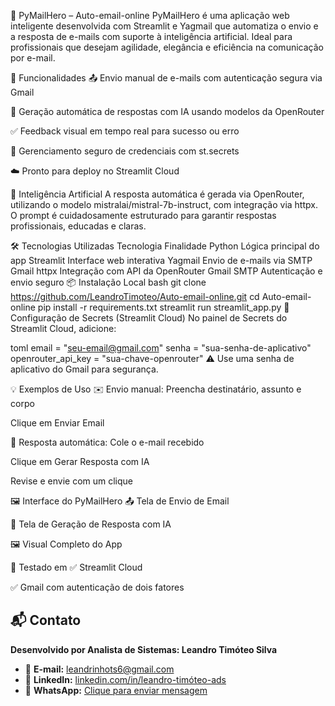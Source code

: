 📧 PyMailHero – Auto-email-online
PyMailHero é uma aplicação web inteligente desenvolvida com Streamlit e Yagmail que automatiza o envio e a resposta de e-mails com suporte à inteligência artificial. Ideal para profissionais que desejam agilidade, elegância e eficiência na comunicação por e-mail.

🚀 Funcionalidades
📤 Envio manual de e-mails com autenticação segura via Gmail

🤖 Geração automática de respostas com IA usando modelos da OpenRouter

✅ Feedback visual em tempo real para sucesso ou erro

🔐 Gerenciamento seguro de credenciais com st.secrets

☁️ Pronto para deploy no Streamlit Cloud

🧠 Inteligência Artificial
A resposta automática é gerada via OpenRouter, utilizando o modelo mistralai/mistral-7b-instruct, com integração via httpx. O prompt é cuidadosamente estruturado para garantir respostas profissionais, educadas e claras.

🛠️ Tecnologias Utilizadas
Tecnologia	Finalidade
Python	Lógica principal do app
Streamlit	Interface web interativa
Yagmail	Envio de e-mails via SMTP Gmail
httpx	Integração com API da OpenRouter
Gmail SMTP	Autenticação e envio seguro
📦 Instalação Local
bash
git clone https://github.com/LeandroTimoteo/Auto-email-online.git
cd Auto-email-online
pip install -r requirements.txt
streamlit run streamlit_app.py
🔐 Configuração de Secrets (Streamlit Cloud)
No painel de Secrets do Streamlit Cloud, adicione:

toml
email = "seu-email@gmail.com"
senha = "sua-senha-de-aplicativo"
openrouter_api_key = "sua-chave-openrouter"
⚠️ Use uma senha de aplicativo do Gmail para segurança.

💡 Exemplos de Uso
✉️ Envio manual:
Preencha destinatário, assunto e corpo

Clique em Enviar Email

🤖 Resposta automática:
Cole o e-mail recebido

Clique em Gerar Resposta com IA

Revise e envie com um clique

🖼️ Interface do PyMailHero
📤 Tela de Envio de Email

🤖 Tela de Geração de Resposta com IA

🖼️ Visual Completo do App

🧪 Testado em
✅ Streamlit Cloud

✅ Gmail com autenticação de dois fatores

## 📬 Contato

**Desenvolvido por Analista de Sistemas: Leandro Timóteo Silva**

- 📧 **E-mail:** [leandrinhots6@gmail.com](mailto:leandrinhots6@gmail.com)  
- 💼 **LinkedIn:** [linkedin.com/in/leandro-timóteo-ads](https://www.linkedin.com/in/leandro-timóteo-ads)  
- 📱 **WhatsApp:** [Clique para enviar mensagem](https://wa.me/5583987830223)




